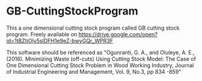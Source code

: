 # GB-CuttingStockProgram
This a one dimensional cutting stock program called GB cutting stock program. Freely available on https://drive.google.com/open?id=1tBZtjOly5slDFH1e9eZ-bwyGQr_WPR3F

This software should be referenced as 
"Ogunranti, G. A., and Oluleye, A. E., (2016). Minimizing Waste (off-cuts) Using Cutting Stock Model: The Case of One Dimensional Cutting Stock Problem in Wood Working Industry, Journal of Industrial Engineering and Management, Vol. 9, No.3, pp 834 -859"
